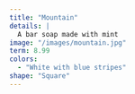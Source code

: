 ```yaml
---
title: "Mountain"
details: |
  A bar soap made with mint
image: "/images/mountain.jpg"
term: 8.99
colors:
  - "White with blue stripes"
shape: "Square"
---
```

